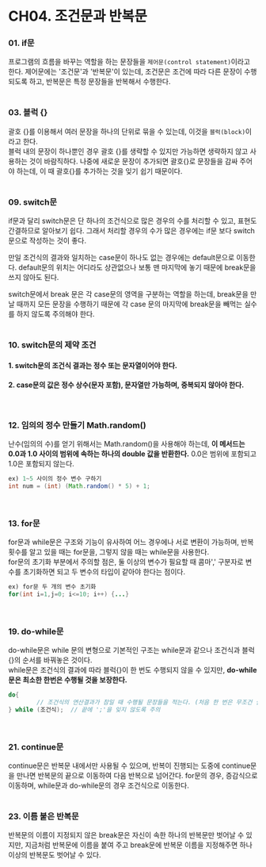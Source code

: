 CH04. 조건문과 반복문
=============
### 01. if문
프로그램의 흐름을 바꾸는 역할을 하는 문장들을 `제어문(control statement)`이라고 한다. 제어문에는 '조건문'과 '반복문'이 있는데, 조건문은 조건에 따라 다른 문장이 수행되도록 하고, 반복문은 특정 문장들을 반복해서 수행한다.   
<br>

### 03. 블럭 {}
괄호 {}를 이용해서 여러 문장을 하나의 단위로 묶을 수 있는데, 이것을 `블럭(block)`이라고 한다.  
블럭 내의 문장이 하나뿐인 경우 괄호 {}를 생략할 수 있지만 가능하면 생략하지 않고 사용하는 것이 바람직하다. 나중에 새로운 문장이 추가되면 괄호{}로 문장들을 감싸 주어야 하는데, 이 때 괄호{}를 추가하는 것을 잊기 쉽기 때문이다.  
<br>

### 09. switch문
if문과 달리 switch문은 단 하나의 조건식으로 많은 경우의 수를 처리할 수 있고, 표현도 간결하므로 알아보기 쉽다.
그래서 처리할 경우의 수가 많은 경우에는 if문 보다 switch문으로 작성하는 것이 좋다.  

만일 조건식의 결과와 일치하는 case문이 하나도 없는 경우에는 default문으로 이동한다. default문의 위치는 어디라도 상관없으나 보통 맨 마지막에 놓기 때문에 break문을 쓰지 않아도 된다.  

switch문에서 break 문은 각 case문의 영역을 구분하는 역할을 하는데, break문을 만날 때까지 모든 문장을 수행하기 때문에 각 case 문의 마지막에 break문을 빼먹는 실수를 하지 않도록 주의해야 한다.  
<br>

### 10. switch문의 제약 조건
#### 1. switch문의 조건식 결과는 정수 또는 문자열이어야 한다.  
#### 2. case문의 값은 정수 상수(문자 포함), 문자열만 가능하며, 중복되지 않아야 한다.  
<br>

### 12. 임의의 정수 만들기 Math.random()
난수(임의의 수)를 얻기 위해서는 Math.random()을 사용해야 하는데, __이 메서드는 0.0과 1.0 사이의 범위에 속하는 하나의 double 값을 반환한다.__ 0.0은 범위에 포함되고 1.0은 포함되지 않는다.  
```java
ex) 1~5 사이의 정수 변수 구하기
int num = (int) (Math.random() * 5) + 1;
```
<br>

### 13. for문
for문과 while문은 구조와 기능이 유사하여 어느 경우에나 서로 변환이 가능하며, 반복 횟수를 알고 있을 때는 for문을, 그렇지 않을 때는 while문을 사용한다.  
for문의 초기화 부분에서 주의할 점은, 둘 이상의 변수가 필요할 때 콤마',' 구분자로 변수를 초기화하면 되고 두 변수의 타입이 같아야 한다는 점이다.  
```java
ex) for문 두 개의 변수 초기화
for(int i=1,j=0; i<=10; i++) {...}
```
<br>

### 19. do-while문
do-while문은 while 문의 변형으로 기본적인 구조는 while문과 같으나 조건식과 블럭{}의 순서를 바꿔놓은 것이다.  
while문은 조건식의 결과에 따라 블럭{}이 한 번도 수행되지 않을 수 있지만, __do-while문은 최소한 한번은 수행될 것을 보장한다.__  
```java
do{
        // 조건식의 연산결과가 참일 때 수행될 문장들을 적는다. (처음 한 번은 무조건 실행)
} while (조건식);  // 끝에 ';'을 잊지 않도록 주의
```
<br>

### 21. continue문
continue문은 반복문 내에서만 사용될 수 있으며, 반복이 진행되는 도중에 continue문을 만나면 반복문의 끝으로 이동하여 다음 반복으로 넘어간다. for문의 경우, 증감식으로 이동하며, while문과 do-while문의 경우 조건식으로 이동한다.  
<br>

### 23. 이름 붙은 반복문
반복문의 이름이 지정되지 않은 break문은 자신이 속한 하나의 반복문만 벗어날 수 있지만, 지금처럼 반복문에 이름을 붙여 주고 break문에 반복문 이름을 지정해주면 하나 이상의 반복문도 벗어날 수 있다.  
